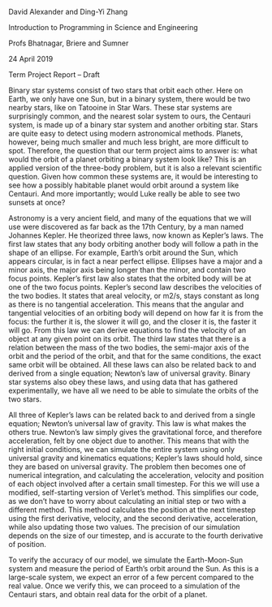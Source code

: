 David Alexander and Ding-Yi Zhang

Introduction to Programming in Science and Engineering

Profs Bhatnagar, Briere and Sumner

24 April 2019

Term Project Report – Draft

Binary star systems consist of two stars that orbit each other. Here on Earth, we only have one Sun, but in a binary system, there would be two nearby stars, like on Tatooine in Star Wars. These star systems are surprisingly common, and the nearest solar system to ours, the Centauri system, is made up of a binary star system and another orbiting star. Stars are quite easy to detect using modern astronomical methods. Planets, however, being much smaller and much less bright, are more difficult to spot. Therefore, the question that our term project aims to answer is: what would the orbit of a planet orbiting a binary system look like? This is an applied version of the three-body problem, but it is also a relevant scientific question. Given how common these systems are, it would be interesting to see how a possibly habitable planet would orbit around a system like Centauri. And more importantly; would Luke really be able to see two sunsets at once?

Astronomy is a very ancient field, and many of the equations that we will use were discovered as far back as the 17th Century, by a man named Johannes Kepler. He theorized three laws, now known as Kepler’s laws. The first law states that any body orbiting another body will follow a path in the shape of an ellipse. For example, Earth’s orbit around the Sun, which appears circular, is in fact a near perfect ellipse. Ellipses have a major and a minor axis, the major axis being longer than the minor, and contain two focus points. Kepler’s first law also states that the orbited body will be at one of the two focus points. Kepler’s second law describes the velocities of the two bodies. It states that areal velocity, or m2/s, stays constant as long as there is no tangential acceleration. This means that the angular and tangential velocities of an orbiting body will depend on how far it is from the focus: the further it is, the slower it will go, and the closer it is, the faster it will go. From this law we can derive equations to find the velocity of an object at any given point on its orbit. The third law states that there is a relation between the mass of the two bodies, the semi-major axis of the orbit and the period of the orbit, and that for the same conditions, the exact same orbit will be obtained. All these laws can also be related back to and derived from a single equation; Newton’s law of universal gravity.  Binary star systems also obey these laws, and using data that has gathered experimentally, we have all we need to be able to simulate the orbits of the two stars.

All three of Kepler’s laws can be related back to and derived from a single equation; Newton’s universal law of gravity. This law is what makes the others true. Newton’s law simply gives the gravitational force, and therefore acceleration, felt by one object due to another. This means that with the right initial conditions, we can simulate the entire system using only universal gravity and kinematics equations; Kepler’s laws should hold, since they are based on universal gravity. The problem then becomes one of numerical integration, and calculating the acceleration, velocity and position of each object involved after a certain small timestep. For this we will use a modified, self-starting version of Verlet’s method. This simplifies our code, as we don’t have to worry about calculating an initial step or two with a different method. This method calculates the position at the next timestep using the first derivative, velocity, and the second derivative, acceleration, while also updating those two values. The precision of our simulation depends on the size of our timestep, and is accurate to the fourth derivative of position.

To verify the accuracy of our model, we simulate the Earth-Moon-Sun system and measure the period of Earth’s orbit around the Sun. As this is a large-scale system, we expect an error of a few percent compared to the real value. Once we verify this, we can proceed to a simulation of the Centauri stars, and obtain real data for the orbit of a planet.
